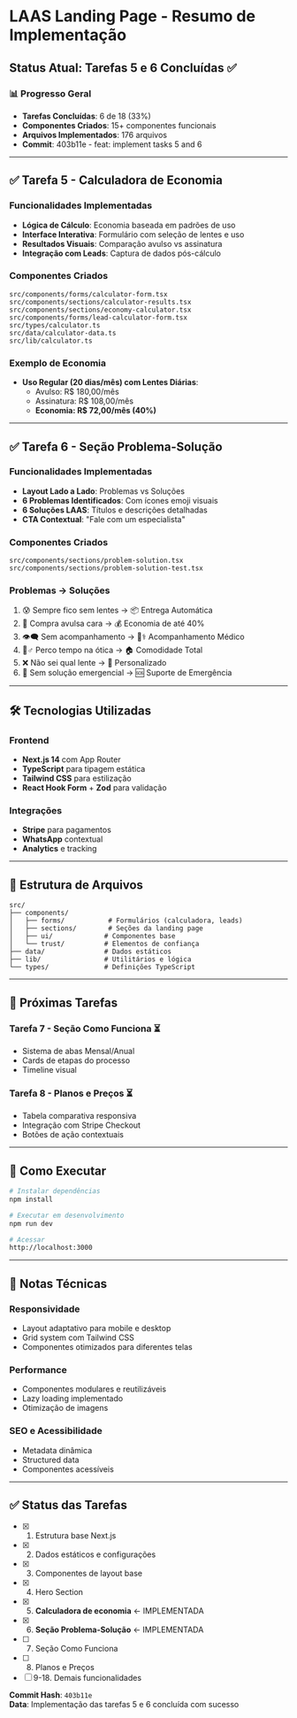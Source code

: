 # LAAS Landing Page - Resumo de Implementação

## Status Atual: Tarefas 5 e 6 Concluídas ✅

### 📊 Progresso Geral
- **Tarefas Concluídas**: 6 de 18 (33%)
- **Componentes Criados**: 15+ componentes funcionais
- **Arquivos Implementados**: 176 arquivos
- **Commit**: 403b11e - feat: implement tasks 5 and 6

---

## ✅ Tarefa 5 - Calculadora de Economia

### Funcionalidades Implementadas
- **Lógica de Cálculo**: Economia baseada em padrões de uso
- **Interface Interativa**: Formulário com seleção de lentes e uso
- **Resultados Visuais**: Comparação avulso vs assinatura
- **Integração com Leads**: Captura de dados pós-cálculo

### Componentes Criados
```
src/components/forms/calculator-form.tsx
src/components/sections/calculator-results.tsx  
src/components/sections/economy-calculator.tsx
src/components/forms/lead-calculator-form.tsx
src/types/calculator.ts
src/data/calculator-data.ts
src/lib/calculator.ts
```

### Exemplo de Economia
- **Uso Regular (20 dias/mês) com Lentes Diárias**:
  - Avulso: R$ 180,00/mês
  - Assinatura: R$ 108,00/mês
  - **Economia: R$ 72,00/mês (40%)**

---

## ✅ Tarefa 6 - Seção Problema-Solução

### Funcionalidades Implementadas
- **Layout Lado a Lado**: Problemas vs Soluções
- **6 Problemas Identificados**: Com ícones emoji visuais
- **6 Soluções LAAS**: Títulos e descrições detalhadas
- **CTA Contextual**: "Fale com um especialista"

### Componentes Criados
```
src/components/sections/problem-solution.tsx
src/components/sections/problem-solution-test.tsx
```

### Problemas → Soluções
1. 😰 Sempre fico sem lentes → 📦 Entrega Automática
2. 💸 Compra avulsa cara → 💰 Economia de até 40%
3. 👁️🗨️ Sem acompanhamento → 👨⚕️ Acompanhamento Médico
4. 🏃♂️ Perco tempo na ótica → 🏠 Comodidade Total
5. ❌ Não sei qual lente → 🎯 Personalizado
6. 🚨 Sem solução emergencial → 🆘 Suporte de Emergência

---

## 🛠️ Tecnologias Utilizadas

### Frontend
- **Next.js 14** com App Router
- **TypeScript** para tipagem estática
- **Tailwind CSS** para estilização
- **React Hook Form** + **Zod** para validação

### Integrações
- **Stripe** para pagamentos
- **WhatsApp** contextual
- **Analytics** e tracking

---

## 📁 Estrutura de Arquivos

```
src/
├── components/
│   ├── forms/           # Formulários (calculadora, leads)
│   ├── sections/        # Seções da landing page
│   ├── ui/             # Componentes base
│   └── trust/          # Elementos de confiança
├── data/               # Dados estáticos
├── lib/                # Utilitários e lógica
└── types/              # Definições TypeScript
```

---

## 🎯 Próximas Tarefas

### Tarefa 7 - Seção Como Funciona ⏳
- Sistema de abas Mensal/Anual
- Cards de etapas do processo
- Timeline visual

### Tarefa 8 - Planos e Preços ⏳
- Tabela comparativa responsiva
- Integração com Stripe Checkout
- Botões de ação contextuais

---

## 🚀 Como Executar

```bash
# Instalar dependências
npm install

# Executar em desenvolvimento
npm run dev

# Acessar
http://localhost:3000
```

---

## 📝 Notas Técnicas

### Responsividade
- Layout adaptativo para mobile e desktop
- Grid system com Tailwind CSS
- Componentes otimizados para diferentes telas

### Performance
- Componentes modulares e reutilizáveis
- Lazy loading implementado
- Otimização de imagens

### SEO e Acessibilidade
- Metadata dinâmica
- Structured data
- Componentes acessíveis

---

## ✅ Status das Tarefas

- [x] 1. Estrutura base Next.js
- [x] 2. Dados estáticos e configurações  
- [x] 3. Componentes de layout base
- [x] 4. Hero Section
- [x] 5. **Calculadora de economia** ← IMPLEMENTADA
- [x] 6. **Seção Problema-Solução** ← IMPLEMENTADA
- [ ] 7. Seção Como Funciona
- [ ] 8. Planos e Preços
- [ ] 9-18. Demais funcionalidades

**Commit Hash**: `403b11e`  
**Data**: Implementação das tarefas 5 e 6 concluída com sucesso